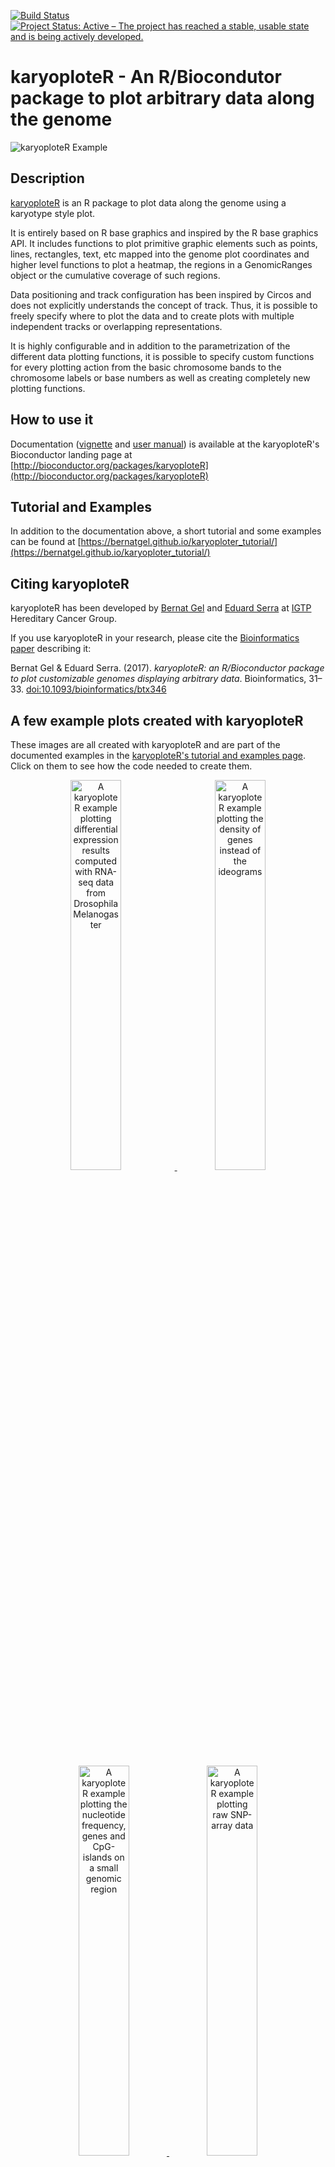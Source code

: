 [![Build Status](https://travis-ci.org/bernatgel/karyoploteR.svg?branch=master)](https://travis-ci.org/bernatgel/karyoploteR)
[![Project Status: Active – The project has reached a stable, usable state and is being actively developed.](http://www.repostatus.org/badges/latest/active.svg)](http://www.repostatus.org/#active)

# karyoploteR - An R/Biocondutor package to plot arbitrary data along the genome


![karyoploteR Example](https://raw.githubusercontent.com/bernatgel/karyoploter_tutorial/master/docs/Examples/MultipleDataTypes/images/Figure-1.png
 "Example of plot created with karyoploteR")

## Description

[karyoploteR](http://bioconductor.org/packages/karyoploteR) is an R package to 
plot data along the genome using a karyotype style plot.

It is entirely based on R base graphics and inspired by the R base graphics API. 
It includes functions to plot primitive graphic elements such as points, lines,
rectangles, text, etc mapped into the genome plot coordinates and higher 
level functions to plot a heatmap, the regions in a GenomicRanges object
or the cumulative coverage of such regions.

Data positioning and track configuration has been inspired by Circos and does
not explicitly understands the concept of track. Thus, it is possible to freely specify 
where to plot the data and to create plots with multiple independent tracks or
overlapping representations.

It is highly configurable and in addition to the parametrization of the 
different data plotting functions, it is possible to specify custom functions 
for every plotting action from the basic chromosome bands to the chromosome labels
or base numbers as well as creating completely new plotting functions.

## How to use it

Documentation ([vignette](http://bioconductor.org/packages/devel/bioc/vignettes/karyoploteR/inst/doc/karyoploteR.pdf) and [user manual](http://bioconductor.org/packages/devel/bioc/manuals/karyoploteR/man/karyoploteR.pdf)) is available at the karyoploteR's 
Bioconductor landing page at [http://bioconductor.org/packages/karyoploteR](http://bioconductor.org/packages/karyoploteR)

## Tutorial and Examples

In addition to the documentation above, a short tutorial and some examples can be found at [https://bernatgel.github.io/karyoploter_tutorial/](https://bernatgel.github.io/karyoploter_tutorial/)

## <a name="Citing"></a>Citing karyoploteR

karyoploteR has been developed by [Bernat Gel](https://twitter.com/bernatgel) and [Eduard Serra](mailto:eserra@igtp.cat) at [IGTP](http://www.germanstrias.org/)
Hereditary Cancer Group.

If you use karyoploteR in your research, please cite the [Bioinformatics paper](https://academic.oup.com/bioinformatics/article/3857734/karyoploteR-an-R-Bioconductor-package-to-plot) describing it:

Bernat Gel & Eduard Serra. (2017). *karyoploteR: an R/Bioconductor package to plot customizable genomes displaying arbitrary data*. Bioinformatics, 31–33. [doi:10.1093/bioinformatics/btx346](https://doi.org/10.1093/bioinformatics/btx346)

## A few example plots created with karyoploteR

These images are all created with karyoploteR and are part of the documented 
examples in the [karyoploteR's tutorial and examples page](https://bernatgel.github.io/karyoploter_tutorial/).
Click on them to see how the code needed to create them.


<p align="center">
  <a href="https://bernatgel.github.io/karyoploter_tutorial/Examples/GeneExpression/GeneExpression.html" target="_blank">
    <img src="https://bernatgel.github.io/karyoploter_tutorial/Examples/GeneExpression/images/Figure13-1.png" width="40%"  alt="A karyoploteR example plotting differential expression results computed with RNA-seq data from Drosophila Melanogaster" title="Differential expression results computed with RNA-seq data from Drosophila Melanogaster" style="max-width:100%;margin-right:5%;" ></img>
  </a>
  <a href="https://bernatgel.github.io/karyoploter_tutorial//Examples/GeneDensityIdeograms/GeneDensityIdeograms.html" target="_blank">
    <img src="https://bernatgel.github.io/karyoploter_tutorial//Examples/GeneDensityIdeograms/images/Figure9-1.png" width="40%"  alt="A karyoploteR example plotting the density of genes instead of the ideograms" title="Usiong the density of genes instead of ideograms"></img> 
  </a>
  <br>
  <br>
  <a href="https://bernatgel.github.io/karyoploter_tutorial//Examples/NucleotideFrequency/NucleotideFrequency.html" target="_blank">
    <img src="https://bernatgel.github.io/karyoploter_tutorial//Examples/NucleotideFrequency/images/Figure11-1.png" width="40%"  alt="A karyoploteR example plotting the nucleotide frequency, genes and CpG-islands on a small genomic region" title="The nucleotide frequency, genes and CpG-islands on a small genomic region"></img>
  </a>
  <a href="https://bernatgel.github.io/karyoploter_tutorial//Examples/SNPArray/SNPArray.html" target="_blank">
    <img src="https://bernatgel.github.io/karyoploter_tutorial//Examples/SNPArray/images/Figure4-1.png" width="40%"  alt="A karyoploteR example plotting raw SNP-array data" title="Raw SNP-array data"></img>
  </a>
  <br>
  <br>
  <a href="https://bernatgel.github.io/karyoploter_tutorial//Examples/PVivaxGenes/PVivaxGenes.html" target="_blank">
    <img src="https://bernatgel.github.io/karyoploter_tutorial//Examples/PVivaxGenes/images/Figure6-1.png" width="40%"  alt="A karyoploteR example plotting the genes from Plasmodium Vivax PvP01 genome version" title="The genes from Plasmodium Vivax PvP01 genome version"></img>
  </a>
  <a href="https://bernatgel.github.io/karyoploter_tutorial//Examples/PlotGenes/PlotGenes.html" target="_blank">
    <img src="https://bernatgel.github.io/karyoploter_tutorial//Examples/PlotGenes/images/Figure2-1.png" width="40%"  alt="A karyoploteR example plotting genes positioned on the genome" title="Genes positioned on the genome"></img>
  </a>
  <br>
  <br>
  <a href="https://bernatgel.github.io/karyoploter_tutorial//Examples/Rainfall/Rainfall.html" target="_blank">
    <img src="https://bernatgel.github.io/karyoploter_tutorial//Examples/Rainfall/images/Figure3-1.png" width="40%"  alt="A karyoploteR example plotting a rainfall plot showing the distances between consecutive somatic variants" title="A rainfall plot showing the distances between consecutive somatic variants"></img>
  </a>  
  <a href="https://bernatgel.github.io/karyoploter_tutorial//Examples/CpGIslands/CpGIslands.html" target="_blank">
    <img src="https://bernatgel.github.io/karyoploter_tutorial//Examples/CpGIslands/images/Figure5-1.png" width="40%"  alt="A karyoploteR example plotting the density and positions of CpG islands along the genome" title="The density and positions of CpG islands along the genome"></img>
  </a>
</p>












A line I wrote on my local computer
